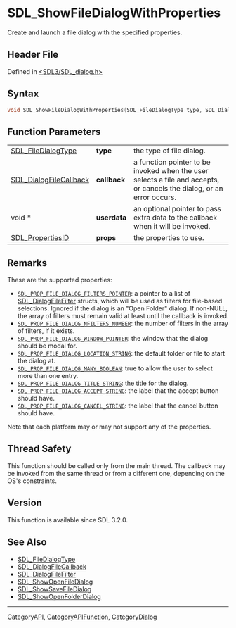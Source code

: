 # SDL_ShowFileDialogWithProperties

Create and launch a file dialog with the specified properties.

## Header File

Defined in [<SDL3/SDL_dialog.h>](https://github.com/libsdl-org/SDL/blob/main/include/SDL3/SDL_dialog.h)

## Syntax

```c
void SDL_ShowFileDialogWithProperties(SDL_FileDialogType type, SDL_DialogFileCallback callback, void *userdata, SDL_PropertiesID props);
```

## Function Parameters

|                                                  |              |                                                                                                                       |
| ------------------------------------------------ | ------------ | --------------------------------------------------------------------------------------------------------------------- |
| [SDL_FileDialogType](SDL_FileDialogType)         | **type**     | the type of file dialog.                                                                                              |
| [SDL_DialogFileCallback](SDL_DialogFileCallback) | **callback** | a function pointer to be invoked when the user selects a file and accepts, or cancels the dialog, or an error occurs. |
| void *                                           | **userdata** | an optional pointer to pass extra data to the callback when it will be invoked.                                       |
| [SDL_PropertiesID](SDL_PropertiesID)             | **props**    | the properties to use.                                                                                                |

## Remarks

These are the supported properties:

- [`SDL_PROP_FILE_DIALOG_FILTERS_POINTER`](SDL_PROP_FILE_DIALOG_FILTERS_POINTER):
  a pointer to a list of [SDL_DialogFileFilter](SDL_DialogFileFilter)
  structs, which will be used as filters for file-based selections. Ignored
  if the dialog is an "Open Folder" dialog. If non-NULL, the array of
  filters must remain valid at least until the callback is invoked.
- [`SDL_PROP_FILE_DIALOG_NFILTERS_NUMBER`](SDL_PROP_FILE_DIALOG_NFILTERS_NUMBER):
  the number of filters in the array of filters, if it exists.
- [`SDL_PROP_FILE_DIALOG_WINDOW_POINTER`](SDL_PROP_FILE_DIALOG_WINDOW_POINTER):
  the window that the dialog should be modal for.
- [`SDL_PROP_FILE_DIALOG_LOCATION_STRING`](SDL_PROP_FILE_DIALOG_LOCATION_STRING):
  the default folder or file to start the dialog at.
- [`SDL_PROP_FILE_DIALOG_MANY_BOOLEAN`](SDL_PROP_FILE_DIALOG_MANY_BOOLEAN):
  true to allow the user to select more than one entry.
- [`SDL_PROP_FILE_DIALOG_TITLE_STRING`](SDL_PROP_FILE_DIALOG_TITLE_STRING):
  the title for the dialog.
- [`SDL_PROP_FILE_DIALOG_ACCEPT_STRING`](SDL_PROP_FILE_DIALOG_ACCEPT_STRING):
  the label that the accept button should have.
- [`SDL_PROP_FILE_DIALOG_CANCEL_STRING`](SDL_PROP_FILE_DIALOG_CANCEL_STRING):
  the label that the cancel button should have.

Note that each platform may or may not support any of the properties.

## Thread Safety

This function should be called only from the main thread. The callback may
be invoked from the same thread or from a different one, depending on the
OS's constraints.

## Version

This function is available since SDL 3.2.0.

## See Also

- [SDL_FileDialogType](SDL_FileDialogType)
- [SDL_DialogFileCallback](SDL_DialogFileCallback)
- [SDL_DialogFileFilter](SDL_DialogFileFilter)
- [SDL_ShowOpenFileDialog](SDL_ShowOpenFileDialog)
- [SDL_ShowSaveFileDialog](SDL_ShowSaveFileDialog)
- [SDL_ShowOpenFolderDialog](SDL_ShowOpenFolderDialog)






----
[CategoryAPI](CategoryAPI), [CategoryAPIFunction](CategoryAPIFunction), [CategoryDialog](CategoryDialog)

